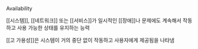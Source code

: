 Availability

[[시스템]], [[네트워크]] 또는 [[서비스]]가 일시적인 [[장애]]나 문제에도 계속해서 작동하고 사용 가능한 상태를 유지하는 능력

[[고 가용성]]은 시스템이 거의 중단 없이 작동하고 사용자에게 제공됨을 나타냄



